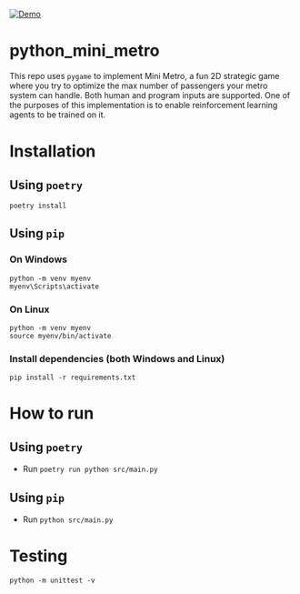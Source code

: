 [![Demo](https://i.imgur.com/xpUow2f.png)](https://youtu.be/W5fCgqlECeI)

# python_mini_metro
This repo uses `pygame` to implement Mini Metro, a fun 2D strategic game where you try to optimize the max number of passengers your metro system can handle. Both human and program inputs are supported. One of the purposes of this implementation is to enable reinforcement learning agents to be trained on it.

# Installation
## Using `poetry`

`poetry install`

## Using `pip`

### On Windows
```
python -m venv myenv
myenv\Scripts\activate
```

### On Linux
```
python -m venv myenv
source myenv/bin/activate
```
### Install dependencies (both Windows and Linux)
`pip install -r requirements.txt`

# How to run
## Using `poetry`
* Run `poetry run python src/main.py`

## Using `pip`
* Run `python src/main.py`

# Testing
`python -m unittest -v`
